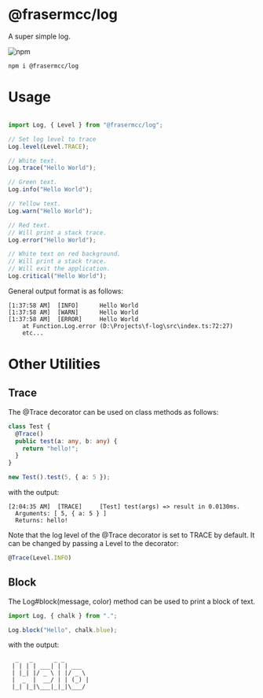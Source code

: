 # @frasermcc/log

A super simple log.

![npm](https://img.shields.io/npm/v/@frasermcc/log?color=%20%2323b84b&style=for-the-badge)



```
npm i @frasermcc/log
```

# Usage

```ts

import Log, { Level } from "@frasermcc/log";

// Set log level to trace
Log.level(Level.TRACE);

// White text.
Log.trace("Hello World");

// Green text.
Log.info("Hello World");

// Yellow text.
Log.warn("Hello World");

// Red text.
// Will print a stack trace.
Log.error("Hello World");

// White text on red background.
// Will print a stack trace.
// Will exit the application.
Log.critical("Hello World");

```

General output format is as follows:
```
[1:37:58 AM]  [INFO]      Hello World
[1:37:58 AM]  [WARN]      Hello World
[1:37:58 AM]  [ERROR]     Hello World
    at Function.Log.error (D:\Projects\f-log\src\index.ts:72:27)
    etc...
```

# Other Utilities

## Trace

The @Trace decorator can be used on class methods as follows:
```ts
class Test {
  @Trace()
  public test(a: any, b: any) {
    return "hello!";
  }
}

new Test().test(5, { a: 5 });
```

with the output:
```
[2:04:35 AM]  [TRACE]     [Test] test(args) => result in 0.0130ms.
  Arguments: [ 5, { a: 5 } ]
  Returns: hello!
```

Note that the log level of the @Trace decorator is set to TRACE by default. It can be changed by passing a Level to the decorator:

```ts
@Trace(Level.INFO)
```

## Block

The Log#block(message, color) method can be used to print a block of text.

```ts
import Log, { chalk } from ".";

Log.block("Hello", chalk.blue);
```

with the output:
```
  _   _      _ _
 | | | | ___| | | ___
 | |_| |/ _ \ | |/ _ \
 |  _  |  __/ | | (_) |
 |_| |_|\___|_|_|\___/
```
